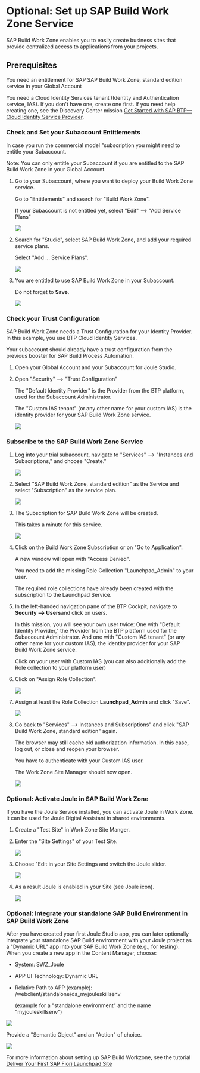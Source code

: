 # Optional: Set up SAP Build Work Zone Service

SAP Build Work Zone enables you to easily create business sites that provide centralized access to applications from your projects.

## Prerequisites

You need an entitlement for SAP SAP Build Work Zone, standard edition service in your Global Account

You need a Cloud Identity Services tenant (Identity and Authentication service, IAS). If you don't have one, create one first. If you need help creating one, see the Discovery Center mission [Get Started with SAP BTP—Cloud Identity Service Provider](https://discovery-center.cloud.sap/missiondetail/4325/4605/).

   


### Check and Set your Subaccount Entitlements

In case you run the commercial model "subscription you might need to entitle your Subaccount.

Note: You can only entitle your Subaccount if you are entitled to the SAP Build Work Zone in your Global Account.

1. Go to your Subaccount, where you want to deploy your Build Work Zone service.

    Go to "Entitlements" and search for "Build Work Zone".

    If your Subaccount is not entitled yet, select "Edit" --> "Add Service Plans"

    ![](images/2_setup_workzone_01_add.png)

2. Search for "Studio", select SAP Build Work Zone, and add your required service plans.

    Select "Add ... Service Plans".

    ![](images/2_setup_workzone_02_plans.png)

3. You are entitled to use SAP Build Work Zone in your Subaccount.

    Do not forget to **Save**.

    ![](images/2_setup_workzone_03_result.png)

### Check your Trust Configuration

SAP Build Work Zone needs a Trust Configuration for your Identity Provider. In this example, you use BTP Cloud Identity Services.

Your subaccount should already have a trust configuration from the previous booster for SAP Build Process Automation.

1. Open your Global Account and your Subaccount for Joule Studio.

2. Open "Security" --> "Trust Configuration"

    The "Default Identity Provider" is the Provider from the BTP platform, used for the Subaccount Administrator.

    The "Custom IAS tenant" (or any other name for your custom IAS) is the identity provider for your SAP Build Work Zone service.

    ![](images/processa_booster_09_trust.png)



### Subscribe to the SAP Build Work Zone Service



1. Log into your trial subaccount, navigate to "Services" --> "Instances and Subscriptions," and choose "Create."

    ![](images/2_setup_workzone_10_create.png)

2. Select "SAP Build Work Zone, standard edition" as the Service and select "Subscription" as the service plan.

    ![](images/2_setup_workzone_11_create.png)

3. The Subscription for SAP Build Work Zone will be created.

    This takes a minute for this service.

    ![](images/2_setup_workzone_12_create.png)

4. Click on the Build Work Zone Subscription or on "Go to Application". 

    A new window will open with "Access Denied". 
    
    You need to add the missing Role Collection "Launchpad_Admin" to your user. 

    The required role collections have already been created with the subscription to the Launchpad Service.

5. In the left-handed navigation pane of the BTP Cockpit, navigate to **Security --> Users**and click on users.

    In this mission, you will see your own user twice:
    One with "Default Identity Provider," the Provider from the BTP platform used for the Subaccount Administrator.
    And one with "Custom IAS tenant" (or any other name for your custom IAS), the identity provider for your SAP Build Work Zone service.

    Click on your user with Custom IAS (you can also additionally add the Role collection to your platform user)

7. Click on "Assign Role Collection".

    ![](images/2_setup_workzone_13_rolec.png)

8. Assign at least the Role Collection **Launchpad_Admin** and click "Save".

    ![](images/2_setup_workzone_14_assign.png)

9. Go back to "Services" --> Instances and Subscriptions" and click "SAP Build Work Zone, standard edition" again. 

    The browser may still cache old authorization information. In this case, log out, or close and reopen your browser.

    You have to authenticate with your Custom IAS user.

    The Work Zone Site Manager should now open. 

    ![](images/2_setup_workzone_15_site.png)


### Optional: Activate Joule in SAP Build Work Zone 

If you have the Joule Service installed, you can activate Joule in Work Zone.
It can be used for Joule Digital Assistant in shared environments.

1. Create a "Test Site" in Work Zone Site Manger.

2. Enter the "Site Settings" of your Test Site. 

    ![](images/2_setup_workzone_20_sitesettings.png)

3. Choose "Edit in your Site Settings and switch the Joule slider.

    ![](images/2_setup_workzone_21_joulesettings.png)

4. As a result Joule is enabled in your Site (see Joule icon).

    ![](images/2_setup_workzone_22_joule.png)


### Optional: Integrate your standalone SAP Build Environment in SAP Build Work Zone

After you have created your first Joule Studio app, you can later optionally integrate your standalone SAP Build environment with your Joule project as a "Dynamic URL" app into your SAP Build Work Zone (e.g., for testing). When you create a new app in the Content Manager, choose:

- System: SWZ_Joule
- APP UI Technology: Dynamic URL
- Relative Path to APP (example): /webclient/standalone/da_myjouleskillsenv

  (example for a "standalone environment" and the name "myjouleskillsenv")

![](images/2_setup_workzone_16_appintegration.png)
  
Provide a "Semantic Object" and an "Action" of choice.

![](images/2_setup_workzone_17_appintegration.png)

For more information about setting up SAP Build Workzone, see the tutorial [Deliver Your First SAP Fiori Launchpad Site](https://developers.sap.com/mission.cp-starter-digitalexp-portal.html)


